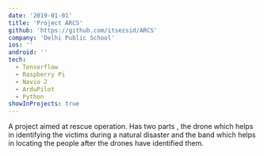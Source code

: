 ```yaml
---
date: '2019-01-01'
title: 'Project ARCS'
github: 'https://github.com/itsezsid/ARCS'
company: 'Delhi Public School'
ios: ''
android: ''
tech:
  - Tensorflow
  - Raspberry Pi
  - Navio 2
  - ArduPilot
  - Python
showInProjects: true
---
```


A project aimed at rescue operation. Has two parts , the drone which helps in identifying the victims during a natural disaster and the band which helps in locating the people after the drones have identified them.
